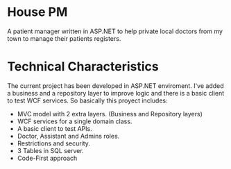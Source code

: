 # House PM
A patient manager written in ASP.NET to help private local doctors from my town to manage their patients registers. 

# Technical Characteristics
The current project has been developed in ASP.NET enviroment.
I've added a business and a repository layer to improve logic and there is a basic client to test WCF services.
So basically this proyect includes:

* MVC model with 2 extra layers. (Business and Repository layers)
* WCF services for a single domain class.
* A basic client to test APIs.
* Doctor, Assistant and Admins roles.
* Restrictions and security.
* 3 Tables in SQL server.
* Code-First approach
